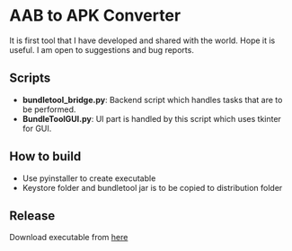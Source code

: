 # AAB to APK Converter
It is first tool that I have developed and shared with the world. Hope it is useful. I am open to suggestions and bug reports.

## Scripts
- **bundletool_bridge.py**: Backend script which handles tasks that are to be performed.
- **BundleToolGUI.py**: UI part is handled by this script which uses tkinter for GUI.

## How to build
- Use pyinstaller to create executable
- Keystore folder and bundletool jar is to be copied to distribution folder

## Release
Download executable from [here](https://www.aabtoapkconverter.com/ "AAB to APK Converter Homepage")